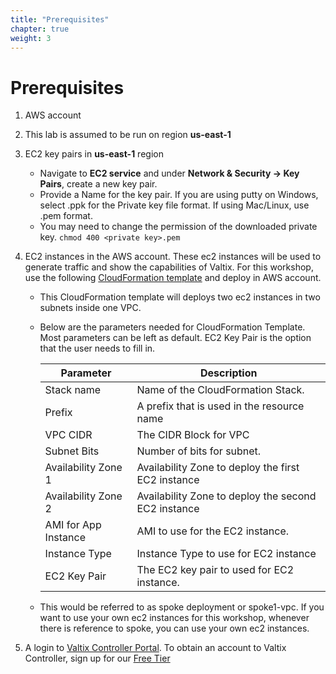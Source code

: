 ```yaml
---
title: "Prerequisites"
chapter: true
weight: 3
---
```


# Prerequisites

1. AWS account
2. This lab is assumed to be run on region **us-east-1**
3. EC2 key pairs in **us-east-1** region

     * Navigate to **EC2 service** and under **Network & Security -> Key Pairs**, create a new key pair.
     * Provide a Name for the key pair. If you are using putty on Windows, select .ppk for the Private key file format. If using Mac/Linux, use .pem format.
     * You may need to change the permission of the downloaded private key. `chmod 400 <private key>.pem`
 
4. EC2 instances in the AWS account. These ec2 instances will be used to generate traffic and show the capabilities of Valtix. For this workshop, use the following [CloudFormation template](https://console.aws.amazon.com/cloudformation/home?region=us-east-1#/stacks/quickcreate?templateUrl=https%3A%2F%2Fvaltix-public.s3.amazonaws.com%2Fcloud-formation%2Faws-dev-day.yml&stackName=spoke1-vpc&param_AppAMI=valtix-default&param_BastionHost=no&param_InstanceType=t3a.small&param_KeyPairName=&param_Prefix=spoke1&param_SubnetBits=8&param_VPCCidr=10.0.0.0%2F16&param_ValtixResources=no&param_Zone1=us-east-1a&param_Zone2=us-east-1b) and deploy in AWS account.
    
     * This CloudFormation template will deploys two ec2 instances in two subnets inside one VPC. 
     * Below are the parameters needed for CloudFormation Template. Most parameters can be left as default. EC2 Key Pair is the option that the user needs to fill in. 

        Parameter | Description
        ----------|-------------
        Stack name| Name of the CloudFormation Stack.
        Prefix | A prefix that is used in the resource name
        VPC CIDR | The CIDR Block for VPC
        Subnet Bits | Number of bits for subnet.
        Availability Zone 1| Availability Zone to deploy the first EC2 instance
        Availability Zone 2| Availability Zone to deploy the second EC2 instance
        AMI for App Instance| AMI to use for the EC2 instance.
        Instance Type | Instance Type to use for EC2 instance
        EC2 Key Pair | The EC2 key pair to used for EC2 instance.
     
     * This would be referred to as spoke deployment or spoke1-vpc. If you want to use your own ec2 instances for this workshop, whenever there is reference to spoke, you can use your own ec2 instances.


5. A login to [Valtix Controller Portal](https://prod1-dashboard.vtxsecurityservices.com/). To obtain an account to Valtix Controller, sign up for our [Free Tier](https://valtix.com/sign-up/)

